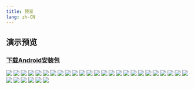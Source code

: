 ```yaml
---
title: 预览
lang: zh-CN
---
```


## 演示预览

### [下载Android安装包](https://github.com/wangxiang4/dolphin-android/raw/master/dolphin.apk)


![](/images/android/preview/preview1.png)
![](/images/android/preview/preview2.png)
![](/images/android/preview/preview3.png)
![](/images/android/preview/preview4.png)
![](/images/android/preview/preview5.png)
![](/images/android/preview/preview6.png)
![](/images/android/preview/preview7.png)
![](/images/android/preview/preview8.png)
![](/images/android/preview/preview9.png)
![](/images/android/preview/preview10.png)
![](/images/android/preview/preview11.png)
![](/images/android/preview/preview12.png)
![](/images/android/preview/preview13.png)
![](/images/android/preview/preview14.png)
![](/images/android/preview/preview15.png)
![](/images/android/preview/preview16.png)
![](/images/android/preview/preview17.png)
![](/images/android/preview/preview18.png)
![](/images/android/preview/preview19.png)
![](/images/android/preview/preview20.png)
![](/images/android/preview/preview21.png)
![](/images/android/preview/preview22.png)
![](/images/android/preview/preview23.png)
![](/images/android/preview/preview24.png)
![](/images/android/preview/preview25.png)
![](/images/android/preview/preview26.png)
![](/images/android/preview/preview27.png)
![](/images/android/preview/preview28.png)
![](/images/android/preview/preview29.png)
![](/images/android/preview/preview30.png)
![](/images/android/preview/preview31.png)
